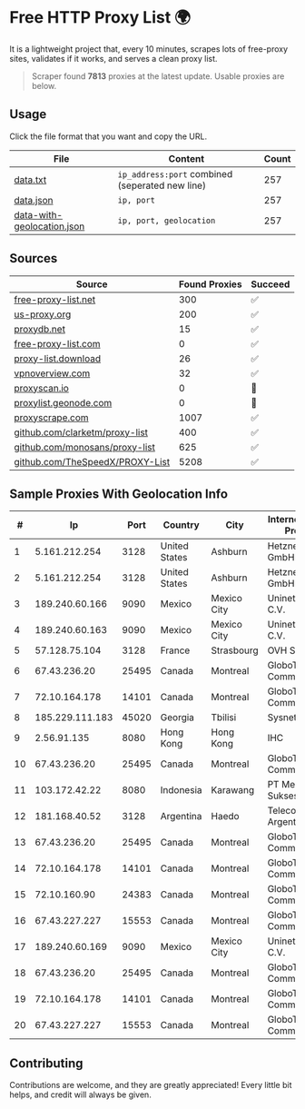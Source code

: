 
# Free HTTP Proxy List 🌍

It is a lightweight project that, every 10 minutes, scrapes lots of free-proxy sites, validates if it works, and serves a clean proxy list.


> Scraper found **7813** proxies at the latest update. Usable proxies are below.

## Usage

Click the file format that you want and copy the URL.


|File|Content|Count|
|----|-------|-----|
|[data.txt](https://raw.githubusercontent.com/themiralay/Proxy-List-World/master/data.txt)|`ip_address:port` combined (seperated new line)|257|
|[data.json](https://raw.githubusercontent.com/themiralay/Proxy-List-World/master/data.json)|`ip, port`|257|
|[data-with-geolocation.json](https://raw.githubusercontent.com/themiralay/Proxy-List-World/master/data-with-geolocation.json)|`ip, port, geolocation`|257|

## Sources

|Source|Found Proxies|Succeed|
|------|-------------|-------|
|[free-proxy-list.net](https://free-proxy-list.net)|300|✅|
|[us-proxy.org](https://www.us-proxy.org)|200|✅|
|[proxydb.net](http://proxydb.net)|15|✅|
|[free-proxy-list.com](https://free-proxy-list.com/?page=&port=&type%5B%5D=http&type%5B%5D=https&up_time=0&search=Search)|0|✅|
|[proxy-list.download](https://www.proxy-list.download/HTTP)|26|✅|
|[vpnoverview.com](https://vpnoverview.com/privacy/anonymous-browsing/free-proxy-servers)|32|✅|
|[proxyscan.io](https://www.proxyscan.io)|0|🚫|
|[proxylist.geonode.com](https://proxylist.geonode.com/api/proxy-list?limit=300&page=1&sort_by=lastChecked&sort_type=desc&protocols=http,https)|0|🚫|
|[proxyscrape.com](https://api.proxyscrape.com/v2/?request=displayproxies&protocol=http&timeout=10000&country=all&ssl=all&anonymity=all)|1007|✅|
|[github.com/clarketm/proxy-list](https://raw.githubusercontent.com/clarketm/proxy-list/master/proxy-list-raw.txt)|400|✅|
|[github.com/monosans/proxy-list](https://raw.githubusercontent.com/monosans/proxy-list/main/proxies/http.txt)|625|✅|
|[github.com/TheSpeedX/PROXY-List](https://raw.githubusercontent.com/TheSpeedX/PROXY-List/master/http.txt)|5208|✅|


## Sample Proxies With Geolocation Info

|#|Ip|Port|Country|City|Internet Service Provider|
|-|--|----|-------|----|-------------------------|
|1|5.161.212.254|3128|United States|Ashburn|Hetzner Online GmbH|
|2|5.161.212.254|3128|United States|Ashburn|Hetzner Online GmbH|
|3|189.240.60.166|9090|Mexico|Mexico City|Uninet S.A. de C.V.|
|4|189.240.60.163|9090|Mexico|Mexico City|Uninet S.A. de C.V.|
|5|57.128.75.104|3128|France|Strasbourg|OVH SAS|
|6|67.43.236.20|25495|Canada|Montreal|GloboTech Communications|
|7|72.10.164.178|14101|Canada|Montreal|GloboTech Communications|
|8|185.229.111.183|45020|Georgia|Tbilisi|Sysnet LLC|
|9|2.56.91.135|8080|Hong Kong|Hong Kong|IHC|
|10|67.43.236.20|25495|Canada|Montreal|GloboTech Communications|
|11|103.172.42.22|8080|Indonesia|Karawang|PT Media Solusi Sukses|
|12|181.168.40.52|3128|Argentina|Haedo|Telecom Argentina S.A|
|13|67.43.236.20|25495|Canada|Montreal|GloboTech Communications|
|14|72.10.164.178|14101|Canada|Montreal|GloboTech Communications|
|15|72.10.160.90|24383|Canada|Montreal|GloboTech Communications|
|16|67.43.227.227|15553|Canada|Montreal|GloboTech Communications|
|17|189.240.60.169|9090|Mexico|Mexico City|Uninet S.A. de C.V.|
|18|67.43.236.20|25495|Canada|Montreal|GloboTech Communications|
|19|72.10.164.178|14101|Canada|Montreal|GloboTech Communications|
|20|67.43.227.227|15553|Canada|Montreal|GloboTech Communications|



## Contributing

Contributions are welcome, and they are greatly appreciated! Every
little bit helps, and credit will always be given.

